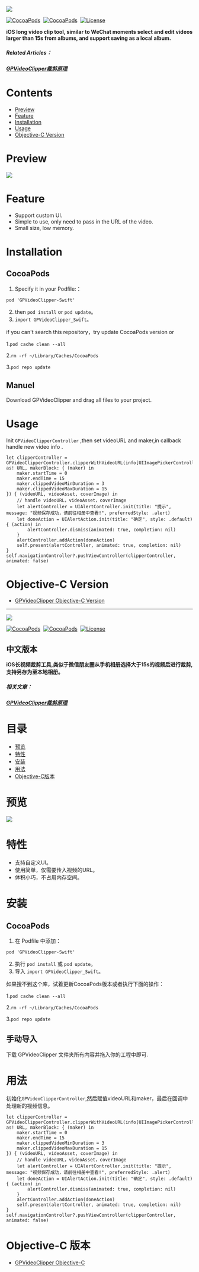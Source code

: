 ![](https://tva1.sinaimg.cn/large/007S8ZIlly1geqmdc0g5yj30r007gt96.jpg)

[![CocoaPods](https://img.shields.io/badge/pod-1.0.1-blue)](https://cocoapods.org/pods/GPVideoClipper)&nbsp;
[![CocoaPods](https://img.shields.io/badge/plaform-iOS8.0+-brightgreen)](https://github.com/Bestmer/GPVideoClipper)&nbsp;
[![License](https://img.shields.io/badge/License-MIT-red)](https://github.com/Bestmer/GPVideoClipper)&nbsp;
 
**iOS long video clip tool, similar to WeChat moments select and edit videos larger than 15s from albums, and support saving as a local album.**

##### Related Articles：
##### [GPVideoClipper裁剪原理](https://www.jianshu.com/p/8c8dfd041f94)
# Contents

* [Preview](#Preview)
* [Feature](#Feature)
* [Installation](#Installation)
* [Usage](#Usage)
* [Objective-C Version](#Objective-C)

# <span id="Preview">Preview</span>
![](https://tva1.sinaimg.cn/large/007S8ZIlly1geqyw8w1n4g30a00hmb2b.gif)

# <span id="Feature">Feature</span>

- Support custom UI.
- Simple to use, only need to pass in the URL of the video.
- Small size, low memory.

# <span id="Installation">Installation</span>

## CocoaPods

1. Specify it in your Podfile:：
```
pod 'GPVideoClipper-Swift'
```
2. then `pod install` or `pod update`。
3. `import GPVideoClipper_Swift`。

if you can't search this repository，try update CocoaPods version or 

1.`pod cache clean --all`

2.`rm -rf ~/Library/Caches/CocoaPods` 

3.`pod repo update`



## Manuel

Download GPVideoClipper and drag all files to your project. 

# <span id="Usage">Usage</span>

Init `GPVideoClipperController` ,then set videoURL and maker,in callback handle new video info .

```
let clipperController = GPVideoClipperController.clipperWithVideoURL(info[UIImagePickerController.InfoKey.mediaURL] as! URL, makerBlock: { (maker) in
    maker.startTime = 0
    maker.endTime = 15
    maker.clippedVideoMinDuration = 3
    maker.clippedVideoMaxDuration = 15
}) { (videoURL, videoAsset, coverImage) in
    // handle videoURL，videoAsset，coverImage
    let alertController = UIAlertController.init(title: "提示", message: "视频保存成功，请前往相册中查看!", preferredStyle: .alert)
    let doneAction = UIAlertAction.init(title: "确定", style: .default) { (action) in
        alertController.dismiss(animated: true, completion: nil)
    }
    alertController.addAction(doneAction)
    self.present(alertController, animated: true, completion: nil)
}
self.navigationController?.pushViewController(clipperController, animated: false)
```
# <span id="Objective-C">Objective-C Version</span>
- [GPVideoClipper Objective-C Version](https://github.com/Bestmer/GPVideoClipper)
---

![](https://tva1.sinaimg.cn/large/007S8ZIlly1geqmdc0g5yj30r007gt96.jpg)

[![CocoaPods](https://img.shields.io/badge/pod-1.0.1-blue)](https://cocoapods.org/pods/GPVideoClipper)&nbsp;
[![CocoaPods](https://img.shields.io/badge/plaform-iOS8.0+-brightgreen)](https://github.com/Bestmer/GPVideoClipper)&nbsp;
[![License](https://img.shields.io/badge/License-MIT-red)](https://github.com/Bestmer/GPVideoClipper)&nbsp;

## 中文版本

**iOS长视频裁剪工具,类似于微信朋友圈从手机相册选择大于15s的视频后进行裁剪,支持另存为至本地相册。**

##### 相关文章：
##### [GPVideoClipper裁剪原理](https://www.jianshu.com/p/8c8dfd041f94)
# 目录

* [预览](#预览)
* [特性](#特性)
* [安装](#安装)
* [用法](#用法)
* [Objective-C版本](#OC)


# 预览

![](https://tva1.sinaimg.cn/large/007S8ZIlly1geqyw8w1n4g30a00hmb2b.gif)

# 特性

- 支持自定义UI。
- 使用简单，仅需要传入视频的URL。
- 体积小巧，不占用内存空间。


# 安装

## CocoaPods

1. 在 Podfile 中添加：
```
pod 'GPVideoClipper-Swift'
```
2. 执行 `pod install` 或 `pod update`。
3. 导入 `import GPVideoClipper_Swift`。

如果搜不到这个库，试着更新CocoaPods版本或者执行下面的操作：

1.`pod cache clean --all`

2.`rm -rf ~/Library/Caches/CocoaPods` 

3.`pod repo update`

## 手动导入

下载 GPVideoClipper 文件夹所有内容并拖入你的工程中即可.


# 用法

初始化`GPVideoClipperController`,然后赋值videoURL和maker，最后在回调中处理新的视频信息。

```
let clipperController = GPVideoClipperController.clipperWithVideoURL(info[UIImagePickerController.InfoKey.mediaURL] as! URL, makerBlock: { (maker) in
    maker.startTime = 0
    maker.endTime = 15
    maker.clippedVideoMinDuration = 3
    maker.clippedVideoMaxDuration = 15
}) { (videoURL, videoAsset, coverImage) in
    // handle videoURL，videoAsset，coverImage
    let alertController = UIAlertController.init(title: "提示", message: "视频保存成功，请前往相册中查看!", preferredStyle: .alert)
    let doneAction = UIAlertAction.init(title: "确定", style: .default) { (action) in
        alertController.dismiss(animated: true, completion: nil)
    }
    alertController.addAction(doneAction)
    self.present(alertController, animated: true, completion: nil)
}
self.navigationController?.pushViewController(clipperController, animated: false)
```
# <span id="OC">Objective-C 版本</span>

- [GPVideoClipper Objective-C ](https://github.com/Bestmer/GPVideoClipper)

